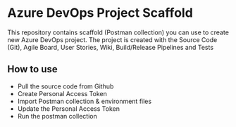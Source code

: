 # Azure DevOps Project Scaffold

This repository contains scaffold (Postman collection) you can use to create new Azure DevOps project. The project is created with the Source Code (Git), Agile Board, User Stories, Wiki, Build/Release Pipelines and Tests

## How to use

* Pull the source code from Github
* Create Personal Access Token
* Import Postman collection & environment files
* Update the Personal Access Token
* Run the postman collection
